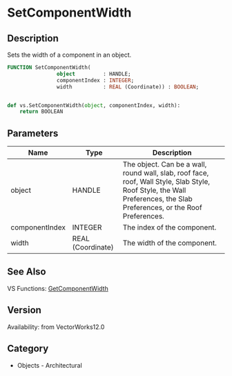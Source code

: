 # SetComponentWidth

## Description
Sets the width of a component in an object.

```pascal
FUNCTION SetComponentWidth(
				object         : HANDLE;
				componentIndex : INTEGER;
				width          : REAL (Coordinate)) : BOOLEAN;
```

```python

def vs.SetComponentWidth(object, componentIndex, width):
    return BOOLEAN
```

## Parameters
|Name|Type|Description|
|---|---|---|
|object|HANDLE|The object. Can be a wall, round wall, slab, roof face, roof, Wall Style, Slab Style, Roof Style, the Wall Preferences, the Slab Preferences, or the Roof Preferences.|
|componentIndex|INTEGER|The index of the component.|
|width|REAL (Coordinate)|The width of the component.|

## See Also
VS Functions:
[GetComponentWidth](GetComponentWidth.md)

## Version
Availability: from VectorWorks12.0
## Category
* Objects - Architectural

